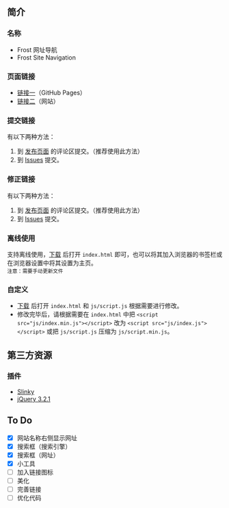 ## 简介

### 名称

- Frost 网址导航
- Frost Site Navigation

### 页面链接

- [链接一](https://frost-zx.github.io/frost-navigation/)（GitHub Pages）
- [链接二](http://nav.frost-zx.top/)（网站）

### 提交链接

有以下两种方法：
1. 到 [发布页面](https://blog.frost-zx.top/website/frost-navigation.html) 的评论区提交。（推荐使用此方法）
2. 到 [Issues](https://github.com/Frost-ZX/frost-navigation/issues) 提交。

### 修正链接

有以下两种方法：
1. 到 [发布页面](https://blog.frost-zx.top/website/frost-navigation.html) 的评论区提交。（推荐使用此方法）
2. 到 [Issues](https://github.com/Frost-ZX/frost-navigation/issues) 提交。

### 离线使用

支持离线使用，[下载](https://github.com/Frost-ZX/frost-navigation/archive/master.zip) 后打开 `index.html` 即可，也可以将其加入浏览器的书签栏或在浏览器设置中将其设置为主页。  
`注意：需要手动更新文件`

### 自定义

- [下载](https://github.com/Frost-ZX/frost-navigation/archive/master.zip) 后打开 `index.html` 和 `js/script.js` 根据需要进行修改。
- 修改完毕后，请根据需要在 `index.html` 中把 `<script src="js/index.min.js"></script>` 改为 `<script src="js/index.js"></script>` 或把 `js/script.js` 压缩为 `js/script.min.js`。

## 第三方资源

### 插件

- [Slinky](https://github.com/alizahid/slinky)
- [jQuery 3.2.1](https://jquery.org/)

## To Do

- [x] 网站名称右侧显示网址
- [x] 搜索框（搜索引擎）
- [x] 搜索框（网址）
- [x] 小工具
- [ ] 加入链接图标
- [ ] 美化
- [ ] 完善链接
- [ ] 优化代码
